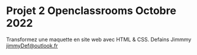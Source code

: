 # Projet 2 Openclassrooms Octobre 2022

Transformez une maquette en site web avec HTML & CSS.
Defains Jimmmy
jimmyDef@outlook.fr
